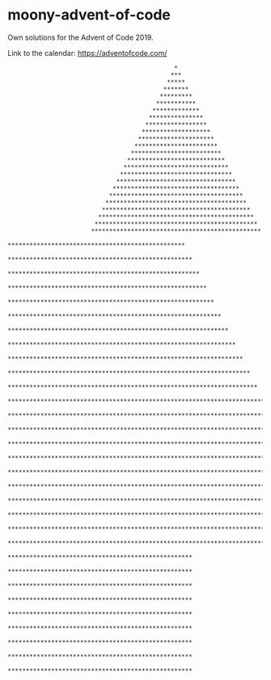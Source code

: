 # moony-advent-of-code
Own solutions for the Advent of Code 2019.

Link to the calendar: https://adventofcode.com/

                                                  *
                                                 ***
                                                *****
                                               *******
                                              *********
                                             ***********
                                            *************
                                           ***************
                                          *****************
                                         *******************
                                        *********************
                                       ***********************
                                      *************************
                                     ***************************
                                    *****************************
                                   *******************************
                                  *********************************
                                 ***********************************
                                *************************************
                               ***************************************
                              *****************************************
                             *******************************************
                            *********************************************
                           ***********************************************
                          *************************************************
                         ***************************************************
                        *****************************************************
                       *******************************************************
                      *********************************************************
                     ***********************************************************
                    *************************************************************
                   ***************************************************************
                  *****************************************************************
                 *******************************************************************
                *********************************************************************
               ***********************************************************************
              *************************************************************************
             ***************************************************************************
            *****************************************************************************
           *******************************************************************************
          *********************************************************************************
         ***********************************************************************************
        *************************************************************************************
       ***************************************************************************************
      *****************************************************************************************
     *******************************************************************************************
                         ***************************************************
                         ***************************************************
                         ***************************************************
                         ***************************************************
                         ***************************************************
                         ***************************************************
                         ***************************************************
                         ***************************************************
                         ***************************************************
